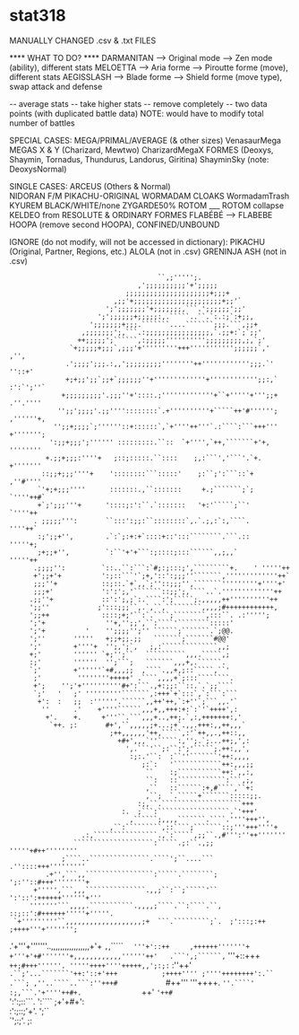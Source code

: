 # stat318

MANUALLY CHANGED .csv & .txt FILES

**** WHAT TO DO? ****
DARMANITAN
  --> Original mode
  --> Zen mode (ability), different stats
MELOETTA
  --> Aria forme
  --> Piroutte forme (move), different stats
AEGISSLASH
  --> Blade forme
  --> Shield forme (move type), swap attack and defense

-- average stats
-- take higher stats
-- remove completely
-- two data points (with duplicated battle data)
  NOTE: would have to modify total number of battles

SPECIAL CASES:
MEGA/PRIMAL/AVERAGE (& other sizes)
	VenasaurMega
MEGAS X & Y (Charizard, Mewtwo)
	CharizardMegaX
FORMES (Deoxys, Shaymin, Tornadus, Thundurus, Landorus, Giritina)
  ShayminSky
  (note: DeoxysNormal)

SINGLE CASES:
ARCEUS (Others & Normal)  
NIDORAN F/M
PIKACHU-ORIGINAL
WORMADAM CLOAKS
	WormadamTrash
KYUREM BLACK/WHITE/none
ZYGARDE50%
ROTOM ___ ROTOM
collapse KELDEO from RESOLUTE & ORDINARY FORMES
FLABÉBÉ --> FLABEBE
HOOPA (remove second HOOPA), CONFINED/UNBOUND


IGNORE (do not modify, will not be accessed in dictionary):
PIKACHU (Original, Partner, Regions, etc.)
ALOLA (not in .csv)
GRENINJA ASH (not in .csv)


                                         ``,;''''';.                                     
                                    ,';;;;;;;;;;'+';;;;;                                 
                                 ;;;;;;;;;;;;;;;;;;;;;+;;;+                              
                              ,;;'+;;;;;;;;;;;;;;;;;;;;;;+;;'`                           
                            ';';;;;;;;'+;;;;;;;,```.';;;;;;';;'                          
                          ';';;;;;;+;;;;;:,.`````..``.`:.:;`:+;;,                        
                        ';;;;;;;+;;;.```````....```````;;;.```,;;+                       
                      ,;;;;;;;';,```.:;;;;;;;;;;;;;;;;,`.;;+:`;`;;'                      
                     ++;;;;;';``````,:;;;;;'''''''''';;;;;;;;;,;,`;'                     
                   `+;;;;;+;;;`,;;;'+'''''''''+++''''''''''';;;;;;`,'      ,'',          
                  .';;;;';;;.:,,';;;;;;;;;''''''''++'''''''''''';;;.`'    ''::+'         
                  +;+;;';;`;;+`;;;;;;''+'''''''''''''+'''''''''''';;:,`  :':`';''`       
                 +;;;;;;;;;'.;;;''+'::::.;'''''''''''''+``+'''''+''';;+  .''.''''        
                '';;';;;;'.;;''''::::::::`.+''''''''''+`````++'#'''''';  ,''''''+,       
               '';;+;;;;`;''''''::+::::::`,`+''''++'''`.:````:```+++'''  +''''''';       
              ':;;+;;;';'''''' :::::::::.``::  `+'''',`++,```````+'+,    ''''''''        
             +.;;+;;;:''''+   ;::;:::::.``::::    ;,:```','```'.`+.      +'''''''        
            ::;;+;;;''''+    '::::::::```:::::'    ;:``;':```::`+       ,''#''''         
           `'+;+;;;''''      :::::::.,``:::::::     +.;```````;`;      `''''++#`         
           +`;';;;'''+      '::::;:':``.`:::::::   '+:'`````;``'      `''''++            
          . ;;;;;''':       ``:::':;;:``::::::::`,.`.;,:`:,````.      ''''++`            
           :;';;+'',        .`:`;:+:+`::::+::':::````````.```.::     '''''+;             
           ;+;;+'',         `:``'+'+```:;::::;:::``````,,;,,`       '''''++              
          .;;;;'':         `::..``:```:`#;:;:::;',`````````+.    ' '''''++               
          +';;+'+          ':;::```'`;+,'::':;;;''```````,'''''''''''''++`               
          ;;;''+           ::;::.`+`,,`;''::;;;'',```````'''''''''+''''+'                
          ;;;+'            ':':';,'```````::;;';,````..`.'''''''''''''++                 
         .;;''+            ::':';,;`:.````:';`````;.,,,,,++''''''''''++                  
         ';;''            ;':::;;;``,.`,``,`````````,,,,;#++++++++++++,                  
         ';;++             ::::;+;'``:`.````;````````,:::``. .:''''';                    
         ';'+               ''+,'';;',``:````'````````:::::'                             
         ';'+          '    '';;;;'';'' ``````;```````.`;@@.                             
         ';''       '''''   +;;+;;.;;   ```````;```````#@@'                              
         ';'        +''''+  '';,';`,   ;,:``````````````,,;                              
         +;'        '''''' `+;'';``   ``````````,,,.`````,;                              
         :;'        ''''''  '';```;   ```````,,,+,.``````.                               
         `;'        +''''''`+#,,,;;  ,````.,,+,;::`````,``'                              
          ;'         ''''''''+++++' .````,,,,+`;:::````````.                             
          +';    '';'+''''''''''#+':```.,+:;;:``::.`.`;;````                             
          `;'   '   ;' '''''''''```````,:+++`+`:::`,`:```:```                            
           +':  :   ;;  :''''''.``````,,++'++,`:+''`;```,,.'`                            
            ''      .'    +''''``````,,,+,,+++:+:`:`'`++++',:                            
             +'.    +.     +'''``.```,,,+..,++;.`,:,+++++++:,'                           
              `++. ;:       #+',``,,,,,;+...;+`.,,.+++:,,++,,,`                          
                             ;++,,,,,,'++,`````,:'`++,,.,++::,,                          
                               +#+',,,`''`````:,'';.`;...++;,',:                         
                                 ',.```'``;:``:';'`````;.++:,,',                         
                                  :;:.'``:  :``''```````'++:,,,,                         
                                     ;:`:   '````````````++:,,,;;                        
                                      ``    :;```````````++:`,,:,                        
                                      ``:   ::````````````:```,;,                        
                                      ,``   ::``````:+,#````,``+:                        
                                      ,``;  `.`````+```````:::::;;.                      
                                    :;,``.````````````````````+++                        
                                :.  ;```:``````````````````.`'+++'                       
                                  ,``````;,,,,```````.````.''''+++'',                    
                             ,``:`````````,::````;```````::;'''+++''''+                  
                      .:,````````````````.,`:`````,;;``.,#''':''++'''''''                
                    ````````````````````:`````.;:``.,;;   '''''+#++''''''''              
                 ;````..```````````````.````';``....```   .''::::+++'''''''''            
             .+'',```,,`````````````````:`````.````````;   ';:''::#+++''''''''+          
          +''''',```,,,```````````````.,,;``:``;`````'``   ':'::':++++++''''''+'''       
         '''''''```,,,,.```````````.,,,,;````.``:````.``,  ::;::':#++++++'''''+'''''.    
     `+'''''''''``,,,,,,,,,,,,,,,,,,,;+  ```.`````````;`.  ;':::;:++  ;++++'''+''''''';  
  .'+'''+'''''''..,,,,,,,,,,,,,,,,,+'+   ```,```,````` ``  '''+'::++     ,++++++'''''''+
 +'''+'+#'''''''+,,,,,,,,,,,,''''''++'   .```',;``````,``  '''+::+++`      ++;#+++''''''.
 '''''++++''''+++++,,';:;:`   :''++'`     .``;'...```````'++:'::+'+++           ;++++''''
;''''++++++++':.``                        .```; ,''..````..```:''+++#             `#++'''
 '''++++.                              `''.````'   :;,```.'+''''++#+.               `++'
 `'++#                              `':':;::```.   ':````  ;+'+#+':                      
                                    :':;::;'+'.      ';``                                
                                    `';:;'.           ;:                                 
